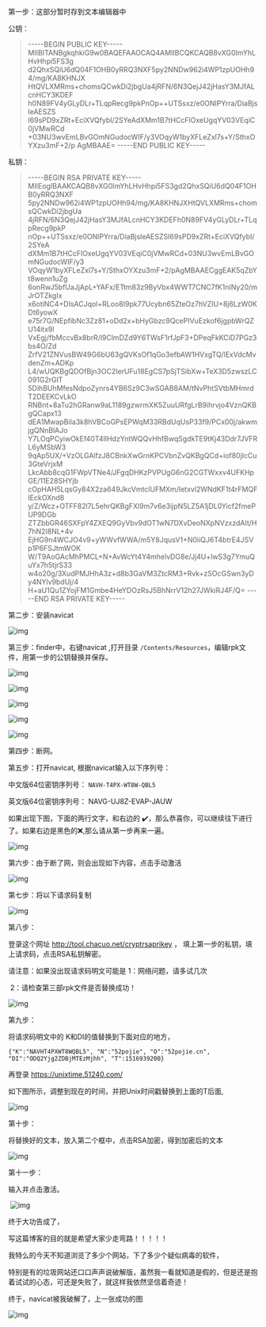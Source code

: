 第一步：这部分暂时存到文本编辑器中

公钥：

> -----BEGIN PUBLIC KEY-----
> MIIBITANBgkqhkiG9w0BAQEFAAOCAQ4AMIIBCQKCAQB8vXG0ImYhLHvHhpi5FS3g
> d2QhxSQiU6dQ04F1OHB0yRRQ3NXF5py2NNDw962i4WP1zpUOHh94/mg/KA8KHNJX
> HtQVLXMRms+chomsQCwkDi2jbgUa4jRFN/6N3QejJ42jHasY3MJfALcnHCY3KDEF
> h0N89FV4yGLyDLr+TLqpRecg9pkPnOp++UTSsxz/e0ONlPYrra/DiaBjsleAESZS
> I69sPD9xZRt+EciXVQfybI/2SYeAdXMm1B7tHCcFlOxeUgqYV03VEqiC0jVMwRCd
> +03NU3wvEmLBvGOmNGudocWIF/y3VOqyW1byXFLeZxl7s+Y/SthxOYXzu3mF+2/p
> AgMBAAE=
> -----END PUBLIC KEY-----

私钥：

> -----BEGIN RSA PRIVATE KEY-----
> MIIEogIBAAKCAQB8vXG0ImYhLHvHhpi5FS3gd2QhxSQiU6dQ04F1OHB0yRRQ3NXF
> 5py2NNDw962i4WP1zpUOHh94/mg/KA8KHNJXHtQVLXMRms+chomsQCwkDi2jbgUa
> 4jRFN/6N3QejJ42jHasY3MJfALcnHCY3KDEFh0N89FV4yGLyDLr+TLqpRecg9pkP
> nOp++UTSsxz/e0ONlPYrra/DiaBjsleAESZSI69sPD9xZRt+EciXVQfybI/2SYeA
> dXMm1B7tHCcFlOxeUgqYV03VEqiC0jVMwRCd+03NU3wvEmLBvGOmNGudocWIF/y3
> VOqyW1byXFLeZxl7s+Y/SthxOYXzu3mF+2/pAgMBAAECggEAK5qZbYt8wenn1uZg
> 6onRwJ5bfUaJjApL+YAFx/ETtm83z9ByVbx4WWT7CNC7fK1nINy20/mJrOTZkgIx
> x6otiNC4+DIsACJqol+RLoo8I9pk77Ucybn65ZteOz7hVZIU+8j6LzW0KDt6yowX
> e75r7G/NEpfibNc3Zz81+oDd2x+bHyGbzc9QcePIVuEzkof6jgpbWrQZU14itx9l
> VxEgj/fbMccvBx8brR/l9ClmDZd9Y6TWsF1rfJpF3+DPeqFkKCiD7PGz3bs4O/Zd
> ZrfV21ZNVusBW49G6bU63gQVKsOf1qGo3efbAW1HVxgTQ/lExVdcMvdenZm+ADKp
> L4/wUQKBgQDOfBjn3OC2IerUFu18EgCS7pSjTSibXw+TeX3D5zwszLC091G2rGlT
> 5DihBUhMfesNdpoZynrs4YB6Sz9C3wSGAB8AM/tNvPhtSVtbMHmrdT2DEEKCvLkO
> RNBnt+8aTu2hGRanw9aL1189gzwrmXK5ZuuURfgLrB9ihrvjo4VznQKBgQCapx13
> dEA1MwapBiIa3k8hVBCoGPsEPWqM33RBdUqUsP33f9/PCx00j/akwmjgQNnBlAJo
> Y7LOqPCyiwOkEf40T4IlHdzYntWQQvHhfBwqSgdkTE9tKj43Ddr7JVFRL6yMSbW3
> 9qAp5UX/+VzOLGAlfzJ8CBnkXwGrnKPCVbnZvQKBgQCd+iof80jlcCu3GteVrjxM
> LkcAbb8cqG1FWpVTNe4/JFgqDHKzPVPUgG6nG2CGTWxxv4UFKHpGE/11E28SHYjb
> cOpHAH5LqsGy84X2za649JkcVmtclUFMXm/Ietxvl2WNdKF1t4rFMQFIEckOXnd8
> y/Z/Wcz+OTFF82l7L5ehrQKBgFXl9m7v6e3ijpN5LZ5A1jDL0Yicf2fmePUP9DGb
> ZTZbbGR46SXFpY4ZXEQ9GyVbv9dOT1wN7DXvDeoNXpNVzxzdAIt/H7hN2I8NL+4v
> EjHG9n4WCJO4v9+yWWvfWWA/m5Y8JqusV1+N0iiQJ6T4btrE4JSVp1P6FSJtmWOK
> W/T9AoGAcMhPMCL+N+AvWcYt4Y4mhelvDG8e/Jj4U+lwS3g7YmuQuYx7h5tjrS33
> w4o20g/3XudPMJHhA3z+d8b3GaVM3ZtcRM3+Rvk+zSOcGSwn3yDy4NYlv9bdUj/4
> H+aU1Qu1ZYojFM1Gmbe4HeYDOzRsJ5BhNrrV12h27JWkiRJ4F/Q=
> -----END RSA PRIVATE KEY-----

第二步：安装navicat

![img](https://img-blog.csdn.net/20180329235349244?watermark/2/text/aHR0cHM6Ly9ibG9nLmNzZG4ubmV0L3hoZDczMTU2ODg0OQ==/font/5a6L5L2T/fontsize/400/fill/I0JBQkFCMA==/dissolve/70)

第三步：finder中，右键navicat ,打开目录 `/Contents/Resources`，编辑rpk文件，用第一步的公钥替换并保存。

![img](https://img-blog.csdn.net/20180329235456356?watermark/2/text/aHR0cHM6Ly9ibG9nLmNzZG4ubmV0L3hoZDczMTU2ODg0OQ==/font/5a6L5L2T/fontsize/400/fill/I0JBQkFCMA==/dissolve/70)

![img](https://img-blog.csdn.net/20180329235523389?watermark/2/text/aHR0cHM6Ly9ibG9nLmNzZG4ubmV0L3hoZDczMTU2ODg0OQ==/font/5a6L5L2T/fontsize/400/fill/I0JBQkFCMA==/dissolve/70)

![img](https://img-blog.csdn.net/20180329235535212?watermark/2/text/aHR0cHM6Ly9ibG9nLmNzZG4ubmV0L3hoZDczMTU2ODg0OQ==/font/5a6L5L2T/fontsize/400/fill/I0JBQkFCMA==/dissolve/70)

![img](https://img-blog.csdn.net/20180329235551575?watermark/2/text/aHR0cHM6Ly9ibG9nLmNzZG4ubmV0L3hoZDczMTU2ODg0OQ==/font/5a6L5L2T/fontsize/400/fill/I0JBQkFCMA==/dissolve/70)

![img](https://img-blog.csdn.net/20180329235610156?watermark/2/text/aHR0cHM6Ly9ibG9nLmNzZG4ubmV0L3hoZDczMTU2ODg0OQ==/font/5a6L5L2T/fontsize/400/fill/I0JBQkFCMA==/dissolve/70)

第四步：断网。

第五步：打开navicat, 根据navicat输入以下序列号：

中文版64位密钥序列号： `NAVH-T4PX-WT8W-QBL5`

英文版64位密钥序列号： NAVG-UJ8Z-EVAP-JAUW

如果出现下图，下面的两行文字，和右边的 ✔️，那么恭喜你，可以继续往下进行了。如果右边是黑色的❌,那么请从第一步再来一遍。

![img](https://img-blog.csdn.net/2018032923583821?watermark/2/text/aHR0cHM6Ly9ibG9nLmNzZG4ubmV0L3hoZDczMTU2ODg0OQ==/font/5a6L5L2T/fontsize/400/fill/I0JBQkFCMA==/dissolve/70)

第六步：由于断了网，则会出现如下内容，点击手动激活

![img](https://img-blog.csdn.net/20180330000038112?watermark/2/text/aHR0cHM6Ly9ibG9nLmNzZG4ubmV0L3hoZDczMTU2ODg0OQ==/font/5a6L5L2T/fontsize/400/fill/I0JBQkFCMA==/dissolve/70)

第七步：将以下请求码复制

![img](https://img-blog.csdn.net/20180330000109897?watermark/2/text/aHR0cHM6Ly9ibG9nLmNzZG4ubmV0L3hoZDczMTU2ODg0OQ==/font/5a6L5L2T/fontsize/400/fill/I0JBQkFCMA==/dissolve/70)

第八步：

 登录这个网址   http://tool.chacuo.net/cryptrsaprikey  ， 填上第一步的私钥，填上请求码，点击RSA私钥解密。

请注意：如果没出现请求码明文可能是  1：网络问题，请多试几次

​                                                     2：请检查第三部rpk文件是否替换成功！

![img](https://img-blog.csdn.net/20180330000329988?watermark/2/text/aHR0cHM6Ly9ibG9nLmNzZG4ubmV0L3hoZDczMTU2ODg0OQ==/font/5a6L5L2T/fontsize/400/fill/I0JBQkFCMA==/dissolve/70)

第九步：

将请求码明文中的 K和DI的值替换到下面对应的地方，

`{"K":"NAVHT4PXWT8WQBL5", "N":"52pojie", "O":"52pojie.cn", "DI":"ODQ2Yjg2ZDBjMTEzMjhh", "T":1516939200}`

再登录  https://unixtime.51240.com/

如下图所示，调整到现在的时间，并把Unix时间戳替换到上面的T后面,

![img](https://img-blog.csdn.net/20180330000811115?watermark/2/text/aHR0cHM6Ly9ibG9nLmNzZG4ubmV0L3hoZDczMTU2ODg0OQ==/font/5a6L5L2T/fontsize/400/fill/I0JBQkFCMA==/dissolve/70)

第十步：

将替换好的文本，放入第二个框中，点击RSA加密，得到加密后的文本

![img](https://img-blog.csdn.net/20180330001017559?watermark/2/text/aHR0cHM6Ly9ibG9nLmNzZG4ubmV0L3hoZDczMTU2ODg0OQ==/font/5a6L5L2T/fontsize/400/fill/I0JBQkFCMA==/dissolve/70)

第十一步：

输入并点击激活。

​    ![img](https://img-blog.csdn.net/20180330001137681?watermark/2/text/aHR0cHM6Ly9ibG9nLmNzZG4ubmV0L3hoZDczMTU2ODg0OQ==/font/5a6L5L2T/fontsize/400/fill/I0JBQkFCMA==/dissolve/70)

终于大功告成了，

写这篇博客的目的就是希望大家少走弯路！！！！！

我特么的今天不知道浏览了多少个网站，下了多少个疑似病毒的软件，

特别是有的垃圾网站还口口声声说破解版，虽然我一看就知道是假的，但是还是抱着试试的心态，可还是失败了，就这样我依然坚信着奇迹！

终于，navicat被我破解了，上一张成功的图

![img](https://img-blog.csdn.net/20180330001443326?watermark/2/text/aHR0cHM6Ly9ibG9nLmNzZG4ubmV0L3hoZDczMTU2ODg0OQ==/font/5a6L5L2T/fontsize/400/fill/I0JBQkFCMA==/dissolve/70)